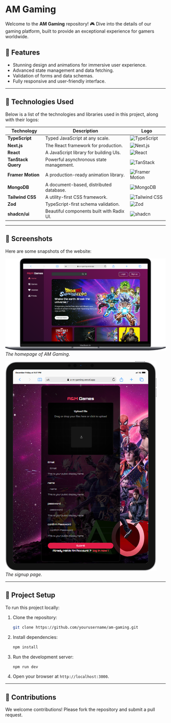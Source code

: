 # AM Gaming

Welcome to the **AM Gaming** repository! 🎮 Dive into the details of our gaming platform, built to provide an exceptional experience for gamers worldwide.

## 🚀 Features

- Stunning design and animations for immersive user experience.
- Advanced state management and data fetching.
- Validation of forms and data schemas.
- Fully responsive and user-friendly interface.

---

## 🌟 Technologies Used

Below is a list of the technologies and libraries used in this project, along with their logos:

| Technology        | Description                                  | Logo                                                                 |
|--------------------|----------------------------------------------|----------------------------------------------------------------------|
| **TypeScript**    | Typed JavaScript at any scale.               | ![TypeScript](https://cdn.jsdelivr.net/npm/simple-icons@v8/icons/typescript.svg) |
| **Next.js**       | The React framework for production.          | ![Next.js](https://cdn.jsdelivr.net/npm/simple-icons@v8/icons/nextdotjs.svg)      |
| **React**         | A JavaScript library for building UIs.       | ![React](https://cdn.jsdelivr.net/npm/simple-icons@v8/icons/react.svg)           |
| **TanStack Query**| Powerful asynchronous state management.      | ![TanStack](https://cdn.jsdelivr.net/npm/simple-icons@v8/icons/javascript.svg)    |
| **Framer Motion** | A production-ready animation library.        | ![Framer Motion](https://cdn.jsdelivr.net/npm/simple-icons@v8/icons/javascript.svg) |
| **MongoDB**       | A document-based, distributed database.      | ![MongoDB](https://cdn.jsdelivr.net/npm/simple-icons@v8/icons/mongodb.svg)        |
| **Tailwind CSS**  | A utility-first CSS framework.               | ![Tailwind CSS](https://cdn.jsdelivr.net/npm/simple-icons@v8/icons/tailwindcss.svg) |
| **Zod**           | TypeScript-first schema validation.          | ![Zod](https://cdn.jsdelivr.net/npm/simple-icons@v8/icons/javascript.svg)         |
| **shadcn/ui**     | Beautiful components built with Radix UI.    | ![shadcn](https://cdn.jsdelivr.net/npm/simple-icons@v8/icons/javascript.svg)      |

---

## 📸 Screenshots

Here are some snapshots of the website:

![Homepage Screenshot](./public/Macbook-Air-a-m-gaming.vercel.app.png)
*The homepage of AM Gaming.*

![signup Screenshot](./public/iPad-PRO-11-a-m-gaming.vercel.app.png)
*The signup page.*

---

## 📂 Project Setup

To run this project locally:

1. Clone the repository:

   ```bash
   git clone https://github.com/yourusername/am-gaming.git
   ```

2. Install dependencies:

   ```bash
   npm install
   ```

3. Run the development server:

   ```bash
   npm run dev
   ```

4. Open your browser at `http://localhost:3000`.

---

## 🤝 Contributions

We welcome contributions! Please fork the repository and submit a pull request.

